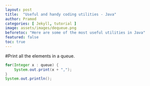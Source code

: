 ```yaml
---
layout: post
title:  "Useful and handy coding utilities - Java"
author: Pramod
categories: [ Jekyll, tutorial ]
image: assets/images/dequeue.png
beforetoc: "Here are some of the most useful utilities in Java"
featured: false
toc: true
---
```


#Print all the elements in a queue. 
```java
for(Integer x : queue) { 
    System.out.print(x + ","); 
}
System.out.println();
```